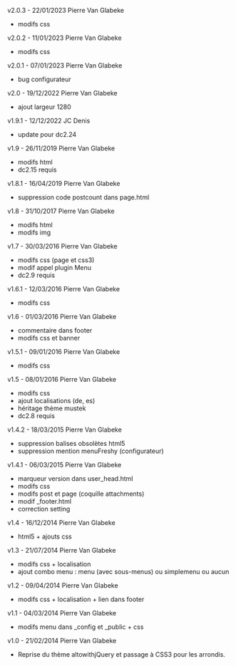 v2.0.3 - 22/01/2023 Pierre Van Glabeke
* modifs css

v2.0.2 - 11/01/2023 Pierre Van Glabeke
* modifs css

v2.0.1 - 07/01/2023 Pierre Van Glabeke
* bug configurateur

v2.0 - 19/12/2022 Pierre Van Glabeke
* ajout largeur 1280

v1.9.1 - 12/12/2022 JC Denis
* update pour dc2.24

v1.9 - 26/11/2019 Pierre Van Glabeke
* modifs html
* dc2.15 requis

v1.8.1 - 16/04/2019 Pierre Van Glabeke
* suppression code postcount dans page.html

v1.8 - 31/10/2017 Pierre Van Glabeke
* modifs html
* modifs img

v1.7 - 30/03/2016 Pierre Van Glabeke
* modifs css (page et css3)
* modif appel plugin Menu
* dc2.9 requis

v1.6.1 - 12/03/2016 Pierre Van Glabeke
* modifs css

v1.6 - 01/03/2016 Pierre Van Glabeke
* commentaire dans footer
* modifs css et banner

v1.5.1 - 09/01/2016 Pierre Van Glabeke
* modifs css

v1.5 - 08/01/2016 Pierre Van Glabeke
* modifs css
* ajout localisations (de, es)
* héritage thème mustek
* dc2.8 requis

v1.4.2 - 18/03/2015 Pierre Van Glabeke
* suppression balises obsolètes html5
* suppression mention menuFreshy (configurateur)

v1.4.1 - 06/03/2015 Pierre Van Glabeke
* marqueur version dans user_head.html
* modifs css
* modifs post et page (coquille attachments)
* modif _footer.html
* correction setting

v1.4 - 16/12/2014 Pierre Van Glabeke
* html5 + ajouts css

v1.3 - 21/07/2014 Pierre Van Glabeke
* modifs css + localisation
* ajout combo menu : menu (avec sous-menus) ou simplemenu ou aucun

v1.2 - 09/04/2014 Pierre Van Glabeke
* modifs css + localisation + lien dans footer

v1.1 - 04/03/2014 Pierre Van Glabeke
* modifs menu dans _config et _public + css

v1.0 - 21/02/2014 Pierre Van Glabeke
* Reprise du thème altowithjQuery et passage à CSS3 pour les arrondis.